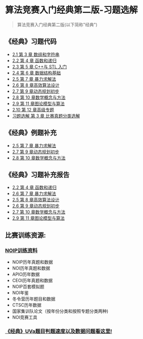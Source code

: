 # 算法竞赛入门经典第二版-习题选解
> 算法竞赛入门经典第二版(以下简称"经典")

## 《经典》习题代码

- [2.1 第 3 章 数组和字符串](ch03)
- [2.2 第 4 章 函数和递归](ch04)
- [2.3 第 5 章 C++与 STL 入门](ch05)
- [2.4 第 6 章 数据结构基础](ch06)
- [2.5 第 7 章 暴力求解法](ch07)
- [2.6 第 8 章高效算法设计](ch08)
- [2.7 第 9 章动态规划初步](ch09)
- [2.8 第 10 章数学概念与方法](ch10)
- [2.9 第 11 章图论模型与算法](ch11)
- [2.10 第 12 章高级专题](ch12)
- [习题选解 第 3 章 比赛真题分类选解](03_regional)

## 《经典》例题补充
- [2.5 第 7 章 暴力求解法](ch07_examples/ch07_add_examples.pdf)
- [2.7 第 9 章动态规划初步](ch09_examples/ch09_add_examples.pdf)
- [2.8 第 10 章数学概念与方法](ch10_examples/ch10_add_examples.pdf)
## 《经典》习题补充报告
- [2.2 第 4 章 函数和递归](ch04/ch04_add_keys.pdf)
- [2.6 第 7 章 暴力求解法](ch07/ch07_add_keys.md)
- [2.5 第 8 章高效算法设计](ch08/ch08_add_keys.pdf)
- [2.6 第 9 章动态规划初步](ch09/ch09_add_keys.pdf)
- [2.7 第 10 章数学概念与方法](ch10/ch10_add_keys.pdf)
- [2.9 第 11 章图论模型与算法](ch11/ch11_add_keys.pdf)

## 比赛训练资源:

### [NOIP训练资料](https://share.weiyun.com/d82d85cf1bac2e512e3fa34c6ddad714)
- NOIP历年真题和数据
- NOI历年真题和数据
- APIO历年数据
- CEOI历年真题和数据
- NOIP百套模拟题
- NOI年鉴
- 冬令营历年题目和数据
- CTSC历年数据
- 国家集训队论文（按年份分类和按照专题分类两种)
- NOI竞赛工具

### [《经典》UVa题目判题速度以及数据问题看这里!](misc/UVaTips.md)